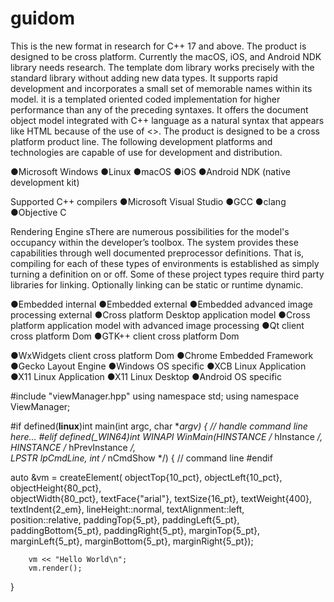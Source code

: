 # guidom

This is the new format in research for C++ 17 and above. The product is designed to be cross platform. 
Currently the macOS, iOS, and Android NDK library needs research. The template dom library works 
precisely with the standard library without adding new data types. It supports rapid development and 
incorporates a small set of memorable names within its model. it is a templated oriented coded 
implementation for higher performance than any of the preceding syntaxes. It offers the document 
object model integrated with C++ language as a natural syntax that appears like HTML because of the use of <>.
The product is designed to be a cross platform product line. The following development platforms and 
technologies are capable of use for development and distribution.

●Microsoft Windows
●Linux
●macOS
●iOS
●Android NDK (native development kit)

Supported C++ compilers
●Microsoft Visual Studio
●GCC
●clang
●Objective C

Rendering Engine
sThere are numerous possibilities for the model's occupancy within the developer’s toolbox. 
The system provides these capabilities through well documented preprocessor definitions. 
That is, compiling for each of these types of environments is established as simply turning 
a definition on or off. Some of these project types require third party libraries for linking.
Optionally linking can be static or runtime dynamic.

●Embedded internal
●Embedded external
●Embedded advanced image processing external
●Cross platform Desktop application model
●Cross platform application model with advanced image processing
●Qt client cross platform Dom
●GTK++ client cross platform Dom

●WxWidgets client cross platform Dom
●Chrome Embedded Framework
●Gecko Layout Engine
●Windows OS specific 
●XCB Linux Application
●X11 Linux Application
●X11 Linux Desktop
●Android OS specific

#include "viewManager.hpp"
using namespace std;
using namespace ViewManager;

#if defined(__linux__)int main(int argc, char **argv) {
// handle command line here...
#elif defined(_WIN64)int WINAPI WinMain(HINSTANCE /* hInstance */, HINSTANCE /* hPrevInstance */,                   
      LPSTR lpCmdLine, int /* nCmdShow */) {
      // command line
 #endif 
 
 auto &vm = createElement<Viewer>(
        objectTop{10_pct}, objectLeft{10_pct}, objectHeight{80_pct},      
        objectWidth{80_pct}, textFace{"arial"}, textSize{16_pt}, textWeight{400},      
        textIndent{2_em}, lineHeight::normal, textAlignment::left,      
        position::relative, paddingTop{5_pt}, paddingLeft{5_pt},      
        paddingBottom{5_pt}, paddingRight{5_pt}, marginTop{5_pt},      
        marginLeft{5_pt}, marginBottom{5_pt}, marginRight{5_pt});  
        
        vm << "Hello World\n";  
        vm.render();
  }
